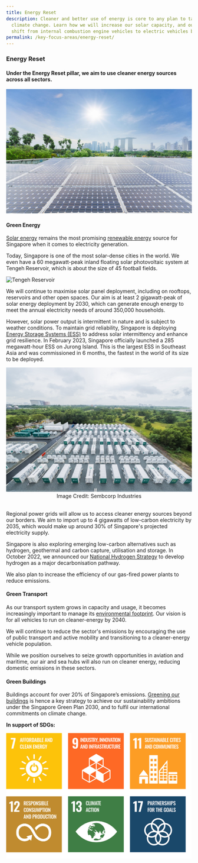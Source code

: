```yaml
---
title: Energy Reset
description: Cleaner and better use of energy is core to any plan to tackle
  climate change. Learn how we will increase our solar capacity, and our aim to
  shift from internal combustion engine vehicles to electric vehicles by 2040.
permalink: /key-focus-areas/energy-reset/
---
```

### Energy Reset

#### Under the Energy Reset pillar, we aim to use cleaner energy sources across all sectors.

<img src="/images/framework/framework_energyreset.jpg" alt="Energy Reset"> 
 
#### Green Energy
 
[Solar energy](https://www.ema.gov.sg/energy-supply-switch-solar.aspx) remains the most promising [renewable energy](https://www.ema.gov.sg/Renewable_Energy.aspx) source for Singapore when it comes to electricity generation. 
 
Today, Singapore is one of the most solar-dense cities in the world. We even have a 60 megawatt-peak inland floating solar photovoltaic system at Tengeh Reservoir, which is about the size of 45 football fields.

<img src="/images/framework/min%20visit%20to%20tengeh-5.jpg" alt="Tengeh Reservoir"> 
 
We will continue to maximise solar panel deployment, including on rooftops, reservoirs and other open spaces. Our aim is at least 2 gigawatt-peak of solar energy deployment by 2030, which can generate enough energy to meet the annual electricity needs of around 350,000 households. 

However, solar power output is intermittent in nature and is subject to weather conditions. To maintain grid reliability, Singapore is deploying [Energy Storage Systems (ESS)](https://www.ema.gov.sg/energy-storage-system.aspx) to address solar intermittency and enhance grid resilience. In February 2023, Singapore officially launched a 285 megawatt-hour ESS on Jurong Island. This is the largest ESS in Southeast Asia and was commissioned in 6 months, the fastest in the world of its size to be deployed. 

<img src="/images/framework/sembcorp%20banyan%20energy%20storage%20system%20-%2003.jpg" alt="ESS"> 

<div align="center">Image Credit: Sembcorp Industries</div>  
&nbsp;

Regional power grids will allow us to access cleaner energy sources beyond our borders. We aim to import up to 4 gigawatts of low-carbon electricity by 2035, which would make up around 30% of Singapore's projected electricity supply.

Singapore is also exploring emerging low-carbon alternatives such as hydrogen, geothermal and carbon capture, utilisation and storage. In October 2022, we announced our [National Hydrogen Strategy](https://www.mti.gov.sg/Industries/Hydrogen) to develop hydrogen as a major decarbonisation pathway.

We also plan to increase the efficiency of our gas-fired power plants to reduce emissions. 
 
#### Green Transport
 
As our transport system grows in capacity and usage, it becomes increasingly important to manage its [environmental footprint](https://www.mot.gov.sg/what-we-do/green-transport). Our vision is for all vehicles to run on cleaner-energy by 2040.
 
We will continue to reduce the sector's emissions by encouraging the use of public transport and active mobility and transitioning to a cleaner-energy vehicle population.
 
While we position ourselves to seize growth opportunities in aviation and maritime, our air and sea hubs will also run on cleaner energy, reducing domestic emissions in these sectors. 

#### Green Buildings
 
Buildings account for over 20% of Singapore’s emissions. [Greening our buildings](https://www.mnd.gov.sg/our-work/greening-our-home/singapore-green-building-masterplan) is hence a key strategy to achieve our sustainability ambitions under the Singapore Green Plan 2030, and to fulfil our international commitments on climate change.

**In support of SDGs:**

<div class="sdg-container">
	<img class="sdg-image" src="/images/framework/energyreset_01.jpg" alt="7 9 11" />
	<img class="sdg-image" src="/images/framework/energyreset_02.jpg" alt="12 13 17" />
</div>
